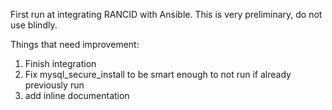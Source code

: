 First run at integrating RANCID with Ansible. This is very preliminary, do not use blindly.

Things that need improvement:

1. Finish integration
2. Fix mysql_secure_install to be smart enough to not run if already previously run
3. add inline documentation
